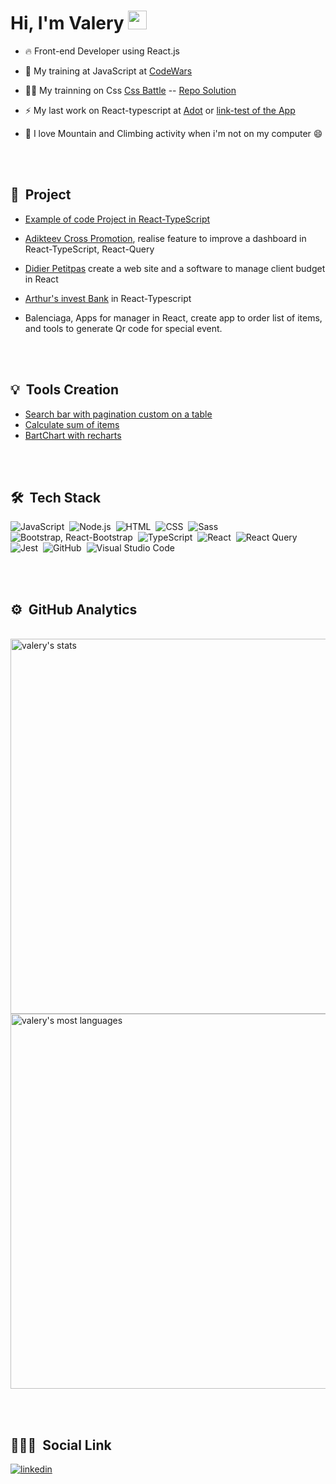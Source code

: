 <h1 align="left">Hi, I'm Valery <img src="https://raw.githubusercontent.com/kaueMarques/kaueMarques/master/hi.gif" width="30px"></h1>


- 🔥 Front-end Developer using React.js

- 🔭 My training at JavaScript at [CodeWars](https://www.codewars.com/users/baloulee)

- 👨‍💻 My trainning on Css [Css Battle](https://cssbattle.dev/player/EAMeate9iGTYHuJN5f4mn2Cf5uY2) -- [Repo Solution](https://github.com/ValeryC/Css_Battle_achieve)

- ⚡ My last work on React-typescript at [Adot](https://github.com/ValeryC/Adot) or [link-test of the App](https://fsfpb7.csb.app/)

- 🧗 I love Mountain and Climbing activity when i'm not on my computer 😄

<br><br>

## 🚀 &nbsp;Project

- [Example of code Project in React-TypeScript](https://codesandbox.io/s/throbbing-tree-fsfpb7?file=/src/index.tsx)

- [Adikteev Cross Promotion](https://www.adikteev.com/products/cross-promotion), realise feature to improve a dashboard in React-TypeScript, React-Query
- [Didier Petitpas](https://agence-didier-petitpas.fr/) create a web site and a software to manage client budget in React
- [Arthur's invest Bank](https://homologation.artur.finance/price) in React-Typescript
- Balenciaga, Apps for manager in React, create app to order list of items, and tools to generate Qr code for special event.

<br><br>

## 💡 &nbsp;Tools Creation

- [Search bar with pagination custom on a table](https://codesandbox.io/s/relaxed-heisenberg-lmnye?file=/src/App.js)
- [Calculate sum of items](https://codesandbox.io/s/react-shopping-cart-usestate-forked-nih34?file=/src/index.js)
- [BartChart with recharts](https://codesandbox.io/s/bar-chart-with-customized-event-forked-s0iev?file=/src/App.tsx)

<br><br>

## 🛠 &nbsp;Tech Stack

![JavaScript](https://img.shields.io/badge/-JavaScript-05122A?style=flat&logo=javascript)&nbsp;
![Node.js](https://img.shields.io/badge/-Node.js-05122A?style=flat&logo=node.js)&nbsp;
![HTML](https://img.shields.io/badge/-HTML-05122A?style=flat&logo=HTML5)&nbsp;
![CSS](https://img.shields.io/badge/-CSS-05122A?style=flat&logo=CSS3&logoColor=1572B6)&nbsp;
![Sass](https://img.shields.io/badge/sass-05122A?style=flat&logo=sass)&nbsp;
![Bootstrap, React-Bootstrap](https://img.shields.io/badge/bootstrap-05122A?style=flat&logo=bootstrap)&nbsp;
![TypeScript](https://img.shields.io/badge/typescript-05122A?style=flat&logo=typescript)&nbsp;
![React](https://img.shields.io/badge/-React-05122A?style=flat&logo=react)&nbsp;
![React Query](https://img.shields.io/badge/-Reactquery-05122A?style=flat&logo=ReactQuery)&nbsp;
![Jest](https://img.shields.io/badge/react-jest-05122A?style=flat&logo=jest)&nbsp;
![GitHub](https://img.shields.io/badge/-GitHub-05122A?style=flat&logo=github)&nbsp;
![Visual Studio Code](https://img.shields.io/badge/-Visual%20Studio%20Code-05122A?style=flat&logo=visual-studio-code&logoColor=007ACC)&nbsp;

<br><br>

## ⚙️ &nbsp;GitHub Analytics

<br>
<img width="600em" src="https://github-readme-stats.vercel.app/api?username=valeryC&show_icons=true&theme=tokyonight" alt="valery's stats"/>
<img width="600em" src="https://github-readme-stats.vercel.app/api/top-langs/?username=ValeryC&layout=compact&theme=tokyonight" alt="valery's most languages"/>


<br><br>

## 👨🏽‍🦲 &nbsp;Social Link

<a href="https://www.linkedin.com/in/chin-val%C3%A9ry/" target="_blank">
  <img align="center" src="https://img.shields.io/badge/ValeryC-05122A?style=flat&logo=linkedin" alt="linkedin"/>
</a>
